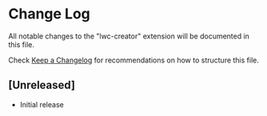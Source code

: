 # Change Log

All notable changes to the "lwc-creator" extension will be documented in this file.

Check [Keep a Changelog](http://keepachangelog.com/) for recommendations on how to structure this file.

## [Unreleased]

- Initial release